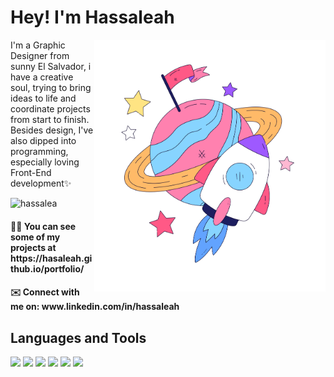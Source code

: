 <!--<h2 align="left">Hey! I'm Hassaleah</h2>

<p align="left">I'm a Graphic Designer from sunny El Salvador, i have a creative soul, trying to bring ideas to life and coordinate projects from start to finish.<br>Besides design, I've also dipped into programming, especially loving Front-End development✨</p>

###

<br clear="both">

<div align="left">
  <a href="https://www.linkedin.com/in/hassaleah/" target="_blank">
    <img src="https://img.shields.io/static/v1?message=LinkedIn&logo=linkedin&label=&color=0077B5&logoColor=white&labelColor=&style=for-the-badge" height="30" alt="linkedin logo"  />
  </a>
  <a href="hassaleah@gmail.com" target="_blank">
    <img src="https://img.shields.io/static/v1?message=Gmail&logo=gmail&label=&color=D14836&logoColor=white&labelColor=&style=for-the-badge" height="30" alt="gmail logo"  />
  </a>
</div>

<img src="astast.png" alt="Descripción de la imagen" align="right" width="400">

<div>
  <div align="left">
    <h5 align="left">Technologies and programms I've been working with recently:</h6>
  <img src="https://skillicons.dev/icons?i=ps" height="30" alt="adobephotoshop logo"  />
  <img width="12" />
  <img src="https://skillicons.dev/icons?i=figma" height="30" alt="figma logo"  />
  <img width="12" />
  <img src="https://cdn.jsdelivr.net/gh/devicons/devicon/icons/html5/html5-original.svg" height="30" alt="html5 logo"  />
  <img width="12" />
  <img src="https://skillicons.dev/icons?i=css" height="30" alt="css3 logo"  />
  <img width="12" />
  <img src="https://skillicons.dev/icons?i=js" height="30" alt="javascript logo"  />
  <img width="12" />
  <img src="https://skillicons.dev/icons?i=py" height="30" alt="python logo"  />
  <img width="12" />
  <img src="https://cdn.simpleicons.org/oracle/F80000" height="30" alt="oracle logo"  />
</div>
</div>


###

<br>
<div align="left">
  <a href="https://open.spotify.com/user/31wocvarqn6pclzlmfrgvtyw73d4">
    <img src="https://spotify-recently-played-readme.vercel.app/api?user=31wocvarqn6pclzlmfrgvtyw73d4&count=5&unique=true" alt="Spotify recently played"  />
  </a>
</div>

###-->




# Hey! I'm Hassaleah
<div>
  <img src="astast.png" alt="Descripción de la imagen" align="right" width="370">
  <p align="left">I'm a Graphic Designer from sunny El Salvador, i have a creative soul, trying to bring ideas to life and coordinate projects from start to finish.
    <br>Besides design, I've also dipped into programming, especially loving Front-End development✨</p>
</div>

<p align="left"> <img src="https://komarev.com/ghpvc/?username=hassalea&label=Profile%20views&color=0e75b6&style=flat" alt="hassalea" /> </p>

<h4>👨‍💻 You can see some of my projects at https://hasaleah.github.io/portfolio/ <br></h4>
<h4>✉️ Connect with me on: www.linkedin.com/in/hassaleah</h4>


## Languages and Tools <br>
 <div align="left">
    <img src="https://img.shields.io/badge/HTML5-202020?logo=html5&logoColor=FFFFFF&style=for-the-badge"/>
    <img src="https://img.shields.io/badge/CSS-202020?logo=css3&logoColor=FFFFFF&style=for-the-badge"/>
    <img src="https://img.shields.io/badge/JavaScript-202020?logo=javascript&logoColor=FFFFFF&style=for-the-badge"/>
    <img src="https://img.shields.io/badge/React-202020?logo=react&logoColor=FFFFFF&style=for-the-badge"/>
    <img src="https://img.shields.io/badge/Python-202020?logo=python&logoColor=FFFFFF&style=for-the-badge"/>
    <img src="https://img.shields.io/badge/Oracle-202020?logo=oracle&logoColor=FFFFFF&style=for-the-badge"/>
</div>
